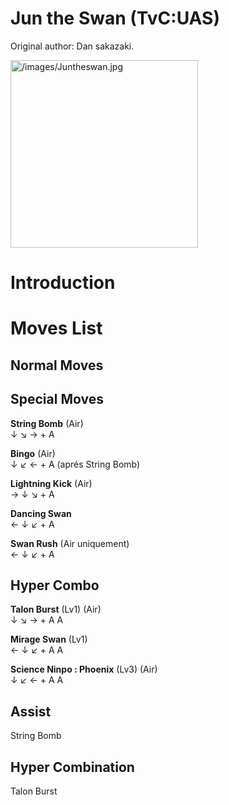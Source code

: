 # Jun the Swan (TvC:UAS)

Original author: Dan sakazaki.

<img src="/images/Juntheswan.jpg" title="/images/Juntheswan.jpg"
width="300" alt="/images/Juntheswan.jpg" />  

# Introduction

# Moves List

## Normal Moves

## Special Moves

**String Bomb** (Air)  
↓ ↘ → + A

**Bingo** (Air)  
↓ ↙ ← + A (aprés String Bomb)

**Lightning Kick** (Air)  
→ ↓ ↘ + A

**Dancing Swan**  
← ↓ ↙ + A

**Swan Rush** (Air uniquement)  
← ↓ ↙ + A

## Hyper Combo

**Talon Burst** (Lv1) (Air)  
↓ ↘ → + A A

**Mirage Swan** (Lv1)  
← ↓ ↙ + A A

**Science Ninpo : Phoenix** (Lv3) (Air)  
↓ ↙ ← + A A

## Assist

String Bomb

## Hyper Combination

Talon Burst

